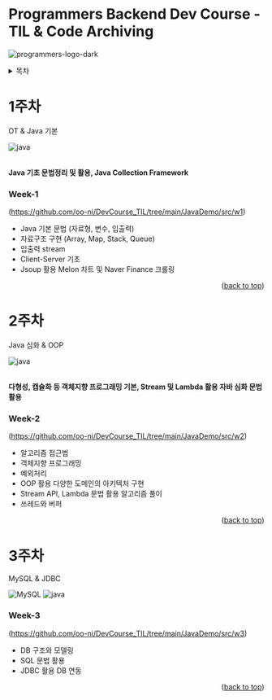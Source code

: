 <a id="readme-top"></a>

# Programmers Backend Dev Course - TIL & Code Archiving
![programmers-logo-dark](https://github.com/user-attachments/assets/233593f2-1815-4184-bff6-4820d58a4726)

<details>
  <summary>목차</summary>
  <ol>
    <li>
      <a href="# 1주차">1주차</a>
      <ul>
        <li><a href="### Week-1">Java Basic</a></li>
      </ul>
    </li>
    <li>
      <a href="# 2주차">2주차</a>
      <ul>
        <li><a href="### Week-2">Java Deep</a></li>
      </ul>
    </li>
     <li>
      <a href="# 3주차">3주차</a>
      <ul>
        <li><a href="### Week-3">MySQL & JDBC</a></li>
      </ul>
    </li>
     <li>
      <a href="# 4주차">4주차</a>
      <ul>
        <li><a href="### Week-4">Java Basic</a></li>
      </ul>
    </li>
     <li>
      <a href="# 5주차">5주차</a>
      <ul>
        <li><a href="### Week-5">Java Basic</a></li>
      </ul>
    </li>
  </ol>
</details>

<!-- ABOUT THE PROJECT -->
# 1주차
OT & Java 기본
<div>
  <a>
    <img alt="java" src="https://img.shields.io/badge/java-C01818?style=for-the-badge&logo=coffeescript&logoColor=white">
  </a>
</div>

<br>

<b>Java 기초 문법정리 및 활용, Java Collection Framework</b>
### Week-1
(https://github.com/oo-ni/DevCourse_TIL/tree/main/JavaDemo/src/w1)
* Java 기본 문법 (자료형, 변수, 입출력)
* 자료구조 구현 (Array, Map, Stack, Queue)
* 입출력 stream
* Client-Server 기초
* Jsoup 활용 Melon 차트 및 Naver Finance 크롤링

<p align="right">(<a href="#readme-top">back to top</a>)</p>

# 2주차
Java 심화 & OOP
<div>
  <a>
    <img alt="java" src="https://img.shields.io/badge/java-C01818?style=for-the-badge&logo=coffeescript&logoColor=white">
  </a>
</div>

<br>

<b>다형성, 캡슐화 등 객체지향 프로그래밍 기본, Stream 및 Lambda 활용 자바 심화 문법 활용</b>
### Week-2
(https://github.com/oo-ni/DevCourse_TIL/tree/main/JavaDemo/src/w2)
* 알고리즘 접근법
* 객체지향 프로그래밍
* 예외처리
* OOP 활용 다양한 도메인의 아키텍처 구현
* Stream API, Lambda 문법 활용 알고리즘 풀이
* 쓰레드와 버퍼

<p align="right">(<a href="#readme-top">back to top</a>)</p>

# 3주차
MySQL & JDBC
<div>
  <a>
    <img alt="MySQL" src="https://img.shields.io/badge/Mysql-4479A1?style=for-the-badge&logo=MySQL&logoColor=white">
  </a>
  <a>
    <img alt="java" src="https://img.shields.io/badge/java-C01818?style=for-the-badge&logo=coffeescript&logoColor=white">
  </a>
</div>

<b></b>
### Week-3
(https://github.com/oo-ni/DevCourse_TIL/tree/main/JavaDemo/src/w3)
* DB 구조와 모델링 
* SQL 문법 활용
* JDBC 활용 DB 연동

<p align="right">(<a href="#readme-top">back to top</a>)</p>

<!--
## Getting Started

This is an example of how you may give instructions on setting up your project locally.
To get a local copy up and running follow these simple example steps.

### Prerequisites

This is an example of how to list things you need to use the software and how to install them.
* npm
  ```sh
  npm install npm@latest -g
  ```

### Installation

_Below is an example of how you can instruct your audience on installing and setting up your app. This template doesn't rely on any external dependencies or services._

1. Get a free API Key at [https://example.com](https://example.com)
2. Clone the repo
   ```sh
   git clone https://github.com/your_username_/Project-Name.git
   ```
3. Install NPM packages
   ```sh
   npm install
   ```
4. Enter your API in `config.js`
   ```js
   const API_KEY = 'ENTER YOUR API';
   ```

<p align="right">(<a href="#readme-top">back to top</a>)</p>

## Roadmap

- [x] Add Changelog
- [x] Add back to top links
- [ ] Add Additional Templates w/ Examples
- [ ] Add "components" document to easily copy & paste sections of the readme
- [ ] Multi-language Support
    - [ ] Chinese
    - [ ] Spanish

See the [open issues](https://github.com/othneildrew/Best-README-Template/issues) for a full list of proposed features (and known issues).

<p align="right">(<a href="#readme-top">back to top</a>)</p>


## Contributing

Contributions are what make the open source community such an amazing place to learn, inspire, and create. Any contributions you make are **greatly appreciated**.

If you have a suggestion that would make this better, please fork the repo and create a pull request. You can also simply open an issue with the tag "enhancement".
Don't forget to give the project a star! Thanks again!

1. Fork the Project
2. Create your Feature Branch (`git checkout -b feature/AmazingFeature`)
3. Commit your Changes (`git commit -m 'Add some AmazingFeature'`)
4. Push to the Branch (`git push origin feature/AmazingFeature`)
5. Open a Pull Request

<p align="right">(<a href="#readme-top">back to top</a>)</p>
-->

